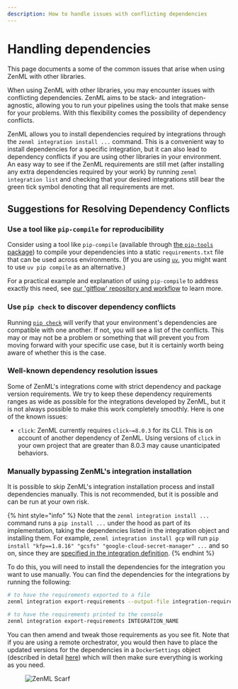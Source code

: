 ```yaml
---
description: How to handle issues with conflicting dependencies
---
```


# Handling dependencies

This page documents a some of the common issues that arise when using ZenML with other libraries.

When using ZenML with other libraries, you may encounter issues with conflicting dependencies. ZenML aims to be stack- and integration-agnostic, allowing you to run your pipelines using the tools that make sense for your problems. With this flexibility comes the possibility of dependency conflicts.

ZenML allows you to install dependencies required by integrations through the `zenml integration install ...` command. This is a convenient way to install dependencies for a specific integration, but it can also lead to dependency conflicts if you are using other libraries in your environment. An easy way to see if the ZenML requirements are still met (after installing any extra dependencies required by your work) by running `zenml integration list` and checking that your desired integrations still bear the green tick symbol denoting that all requirements are met.

## Suggestions for Resolving Dependency Conflicts

### Use a tool like `pip-compile` for reproducibility

Consider using a tool like `pip-compile` (available through [the `pip-tools`
package](https://pip-tools.readthedocs.io/)) to compile your dependencies into a
static `requirements.txt` file that can be used across environments. (If you are
using [`uv`](https://github.com/astral-sh/uv), you might want to use `uv pip compile` as an alternative.)

For a practical example and explanation of using `pip-compile` to address exactly this need, see [our 'gitflow' repository and workflow](https://github.com/zenml-io/zenml-gitflow#-software-requirements-management) to learn more.

### Use `pip check` to discover dependency conflicts

Running [`pip check`](https://pip.pypa.io/en/stable/cli/pip\_check/) will verify that your environment's dependencies are compatible with one another. If not, you will see a list of the conflicts. This may or may not be a problem or something that will prevent you from moving forward with your specific use case, but it is certainly worth being aware of whether this is the case.

### Well-known dependency resolution issues

Some of ZenML's integrations come with strict dependency and package version
requirements. We try to keep these dependency requirements ranges as wide as
possible for the integrations developed by ZenML, but it is not always possible
to make this work completely smoothly. Here is one of the known issues:

* `click`: ZenML currently requires `click~=8.0.3` for its CLI. This is on account of another dependency of ZenML. Using versions of `click` in your own project that are greater than 8.0.3 may cause unanticipated behaviors.

### Manually bypassing ZenML's integration installation

It is possible to skip ZenML's integration installation process and install dependencies manually. This is not recommended, but it is possible and can be run at your own risk.

{% hint style="info" %}
Note that the `zenml integration install ...` command runs a `pip install ...` under the hood as part of its implementation, taking the dependencies listed in the integration object and installing them. For example, `zenml integration install gcp` will run `pip install "kfp==1.8.16" "gcsfs" "google-cloud-secret-manager" ...` and so on, since they are [specified in the integration definition](https://github.com/zenml-io/zenml/blob/ec2283473e5e0c5a2f1b7868875539a83e617f8c/src/zenml/integrations/gcp/\_\_init\_\_.py#L45).
{% endhint %}

To do this, you will need to install the dependencies for the integration you
want to use manually. You can find the dependencies for the integrations by
running the following:

```bash
# to have the requirements exported to a file
zenml integration export-requirements --output-file integration-requirements.txt INTEGRATION_NAME

# to have the requirements printed to the console
zenml integration export-requirements INTEGRATION_NAME
```

You can then amend and tweak those requirements as you see fit. Note that if you
are using a remote orchestrator, you would then have to place the updated
versions for the dependencies in a `DockerSettings` object (described in detail
[here](../../infrastructure-deployment/customize-docker-builds/docker-settings-on-a-pipeline.md))
which will then make sure everything is working as you need.

<figure><img src="https://static.scarf.sh/a.png?x-pxid=f0b4f458-0a54-4fcd-aa95-d5ee424815bc" alt="ZenML Scarf"><figcaption></figcaption></figure>
